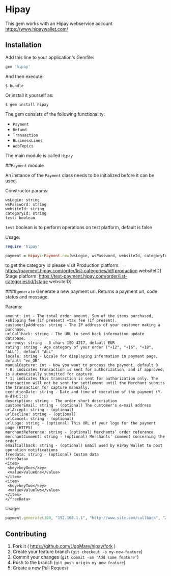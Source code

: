 # Hipay

This gem works with an Hipay webservice account
https://www.hipaywallet.com/

## Installation

Add this line to your application's Gemfile:

```ruby
gem 'hipay'
```

And then execute:

    $ bundle

Or install it yourself as:

    $ gem install hipay

The gem consists of the following functionality:
* `Payment`
* `Refund`
* `Transaction`
* `BusinessLines`
* `WebTopics`

The main module is called `Hipay`

##`Payment` module

An instance of the `Payment` class needs to be initialized before it can be used.

Constructor params:

```
wsLogin: string
wsPassword: string
websiteId: string
categoryId: string
test: boolean
```

`test` boolean is to perform operations on test platform, default is false

Usage:
```ruby
require 'hipay'

payment = Hipay::Payment.new(wsLogin, wsPassword, websiteId, categoryId)
```

to get the category id please visit
Production platform:
https://payment.hipay.com/order/list-categories/id/[production websiteID]
Stage platform:
https://test-payment.hipay.com/order/list-categories/id/[stage websiteID]

####`generate`
Generate a new payment url. Returns a payment url, code status and message.

Params:
```
amount: int - The total order amount. Sum of the items purchased, +shipping fee (if present) +tax fee (if present).
customerIpAddress: string - The IP address of your customer making a purchase.
urlCallback: string - The URL to send back information update database.
currency: string - 3 chars ISO 4217, default EUR
rating: string - Age category of your order ("+12", "+16", "+18", "ALL"), default "ALL"
locale: string - Locale for displaying information in payment page, default "en_GB"
manualCapture: int - How you want to process the payment, default 0
* 0: indicates transaction is sent for authorization, and if approved, is automatically submitted for capture.
* 1: indicates this transaction is sent for authorization only. The transaction will not be sent for settlement until the Merchant submits the transaction for capture manually.
executionDate: string - Date and time of execution of the payment (Y-m-dTH:i:s)
description: string - The order short description
customerEmail: string - (optional) The customer's e-mail address
urlAccept: string - (optional)
urlDecline: string - (optional)
urlCancel: string - (optional)
urlLogo: string - (optional) This URL of your logo for the payment page (HTTPS)
merchantReference: string - (optional) Merchants’ order reference
merchantComment: string - (optional) Merchants’ comment concerning the order
emailCallback: string - (optional) Email used by HiPay Wallet to post operation notifications
freedata: string - (optional) Custom data
<freeData>
<item>
 <key>keyOne</key>
 <value>ValueOne</value>
</item>
<item>
 <key>keyTwo</key>
 <value>ValueTwo</value>
</item>
</freeData>
```

Usage:
```ruby
payment.generate(100, "192.168.1.1", "http://www.site.com/callback", "2014-12-25T10:57:55", "order#123 - books")
```

## Contributing

1. Fork it ( https://github.com/UgoMare/hipay/fork )
2. Create your feature branch (`git checkout -b my-new-feature`)
3. Commit your changes (`git commit -am 'Add some feature'`)
4. Push to the branch (`git push origin my-new-feature`)
5. Create a new Pull Request
